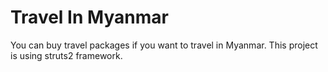 # Travel In Myanmar 
You can buy travel packages if you want to travel in Myanmar.
This project is using struts2 framework.
